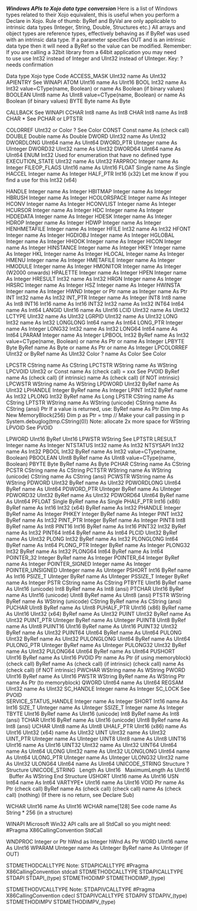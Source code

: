 ***Windows APIs to Xojo data type conversion***
Here is a list of Windows types related to their Xojo equivalent, this is useful when you perform a Declare in Xojo.
Rule of thumb: ByRef and ByVal are only applicable to intrinsic data types (Integer, String, Double, Structures etc.) All arrays and object types are reference types, effectively behaving as if ByRef was used with an intrinsic data type.
If a parameter specifies OUT and is an intrinsic data type then it will need a ByRef so the value can be modified.
Remember: If you are calling a 32bit library from a 64bit application you may need to use use Int32 instead of Integer and UInt32 instead of UInteger.
Key: ? needs confirmation

Data type             Xojo type         Code
ACCESS_MASK           UInt32            name As UInt32
APIENTRY                                See WINAPI
ATOM                  UInt16            name As UInt16
BOOL                  Int32             name As Int32
                                           value=CType(name, Boolean)
                                           or
                                           name As Boolean (if binary values)
BOOLEAN               UInt8             name As UInt8
                                           value=CType(name, Boolean)
                                           or
                                           name As Boolean (if binary values)
BYTE                  Byte              name As Byte

CALLBACK                                See WINAPI
CCHAR                 Int8              name As Int8
CHAR                  Int8              name As Int8
CHAR *                See PCHAR 
                      or LPTSTR

COLORREF              UInt32 or Color ? See Color
CONST                 Const             name As (check call)
DOUBLE                Double            name As Double
DWORD                 UInt32            name As UInt32
DWORDLONG             UInt64            name As UInt64
DWORD_PTR             UInteger          name As UInteger
DWORD32               UInt32            name As UInt32
DWORD64               UInt64            name As UInt64
ENUM                  Int32             Used for enumeration that have no defined type
EXECUTION_STATE       UInt32            name As UInt32
FARPROC               Integer           name As Integer
FILEOP_FLAGS          UInt16            name As UInt16
FLOAT                 Single            name As Single
HACCEL                Integer           name As Integer
HALF_PTR              Int16 (x32)       Let me know if you find a use for this 
                      Int32 (x64)
                              
HANDLE                Integer           name As Integer
HBITMAP               Integer           name As Integer
HBRUSH                Integer           name As Integer
HCOLORSPACE           Integer           name As Integer
HCONV                 Integer           name As Integer
HCONVLIST             Integer           name As Integer
HCURSOR               Integer           name As Integer
HDC                   Integer           name As Integer
HDDEDATA              Integer           name As Integer
HDESK                 Integer           name As Integer
HDROP                 Integer           name As Integer
HDWP                  Integer           name As Integer
HENHMETAFILE          Integer           name As Integer
HFILE                 Int32             name As Int32
HFONT                 Integer           name As Integer
HGDIOBJ               Integer           name As Integer
HGLOBAL               Integer           name As Integer
HHOOK                 Integer           name As Integer
HICON                 Integer           name As Integer
HINSTANCE             Integer           name As Integer
HKEY                  Integer           name As Integer
HKL                   Integer           name As Integer
HLOCAL                Integer           name As Integer
HMENU                 Integer           name As Integer
HMETAFILE             Integer           name As Integer
HMODULE               Integer           name As Integer
HMONITOR              Integer           name As Integer
                      (W2000 onwards)
HPALETTE              Integer           name As Integer
HPEN                  Integer           name As Integer
HRESULT               Int32             name As Int32
HRGN                  Integer           name As Integer
HRSRC                 Integer           name As Integer
HSZ                   Integer           name As Integer
HWINSTA               Integer           name As Integer
HWND                  Integer or Ptr    name as Integer
                                        name As Ptr
INT                   Int32             name As Int32
INT_PTR               Integer           name As Integer
INT8                  Int8              name As Int8
INT16                 Int16             name As Int16
INT32                 Int32             name As Int32
INT64                 Int64             name As Int64
LANGID                UInt16            name As UInt16
LCID                  UInt32            name As UInt32
LCTYPE                UInt32            name As UInt32
LGRPID                UInt32            name As UInt32
LONG                  Int32             name As Int32
LONGLONG              Int64             name As Int64
LONG_PTR              Integer           name As Integer
LONG32                Int32             name As Int32
LONG64                Int64             name As Int64
LPARAM                Integer           name As Integer
LPBOOL                Int32             ByRef name As Int32
                                            value=CType(name, Boolean)
                                            or
                                            name As Ptr
                                            or
                                            name As Integer
LPBYTE                Byte              ByRef name As Byte
                                            or
                                            name As Ptr
                                            or
                                            name As Integer
LPCOLORREF            UInt32 or         ByRef name As UInt32
                      Color ?           name As Color See Color

LPCSTR                CString           name As CString
LPCTSTR               WString           name As WString
LPCVOID               UInt32 or         Const name As (check call) = xxx
                      See PVOID         ByRef name As (check call) (if intrinsic)
                                        name As (check call) (if NOT intrinsic)
LPCWSTR               WString           name As WString
LPDWORD               UInt32            ByRef name As UInt32
LPHANDLE              Integer           ByRef name As Integer
LPINT                 Int32             ByRef name As Int32
LPLONG                Int32             ByRef name As Long
LPSTR                 CString           name As CString
LPTSTR                WString           name As WString (unicode)
                      CString           name As CString (ansi) 
                      Ptr               If a value is returned, use:
                                           ByRef name As Ptr
                                           Dim tmp As New MemoryBlock(256)
                                           Dim p as Ptr = tmp
                                           // Make your call passing in p
                                           System.debuglog(tmp.CString(0))
                                           Note: allocate 2x more space for WString
LPVOID                See PVOID

LPWORD                UInt16            ByRef UInt16
LPWSTR                WString           See LPTSTR
LRESULT               Integer           name As Integer
NTSTATUS              Int32             name As Int32
NTSYSAPI              Int32             name As Int32
PBOOL                 Int32             ByRef name As Int32
                                          value=CType(name, Boolean)
PBOOLEAN              UInt8             ByRef name As UInt8
                                          value=CType(name, Boolean)
PBYTE                 Byte              ByRef name As Byte
PCHAR                 CString           name As CString
PCSTR                 CString           name As CString
PCTSTR                WString           name As WString (unicode)
                      CString           name As CString (ansi)
PCWSTR                WString           name As WString
PDWORD                UInt32            ByRef name As UInt32
PDWORDLONG            UInt64            ByRef name As UInt64
PDWORD_PTR            UInteger          ByRef name As UInteger
PDWORD32              UInt32            ByRef name As UInt32
PDWORD64              UInt64            ByRef name As UInt64
PFLOAT                Single            ByRef name As Single
PHALF_PTR             Int16 (x86)       ByRef name As Int16
                      Int32 (x64)       ByRef name As Int32
PHANDLE               Integer           ByRef name As Integer
PHKEY                 Integer           ByRef name As Integer
PINT                  Int32             ByRef name As Int32
PINT_PTR              Integer           ByRef name As Integer
PINT8                 Int8              ByRef name As Int8
PINT16                Int16             ByRef name As Int16
PINT32                Int32             ByRef name As Int32
PINT64                Int64             ByRef name As Int64
PLCID                 UInt32            ByRef name As UInt32
PLONG                 Int32             ByRef name As Int32
PLONGLONG             Int64             ByRef name As Int64
PLONG_PTR             Integer           ByRef name As Integer
PLONG32               Int32             ByRef name As Int32
PLONG64               Int64             ByRef name As Int64
POINTER_32            Integer           ByRef name As Integer
POINTER_64            Integer           ByRef name As Integer
POINTER_SIGNED        Integer           name As Integer
POINTER_UNSIGNED      UInteger          name As UInteger
PSHORT                Int16             ByRef name As Int16
PSIZE_T               UInteger          ByRef name As UInteger
PSSIZE_T              Integer           ByRef name As Integer
PSTR                  CString           name As CString
PTBYTE                UInt16            ByRef name As UInt16 (unicode)
                      Int8              ByRef name As Int8 (ansi)
PTCHAR                UInt16            ByRef name As UInt16 (unicode)
                      UInt8             ByRef name As UInt8 (ansi)
PTSTR                 WString           ByRef name As WString (unicode)
                      CString           ByRef name As CString (ansi)
PUCHAR                UInt8             ByRef name As UInt8
PUHALF_PTR            UInt16 (x86)      ByRef name As UInt16
                      UInt32 (x64)      ByRef name As UInt32
PUINT                 UInt32            ByRef name As UInt32
PUINT_PTR             UInteger          ByRef name As UInteger
PUINT8                UInt8             ByRef name As UInt8
PUINT16               UInt16            ByRef name As UInt16
PUINT32               UInt32            ByRef name As UInt32
PUINT64               UInt64            ByRef name As UInt64
PULONG                UInt32            ByRef name As UInt32
PULONGLONG            UInt64            ByRef name As UInt64
PULONG_PTR            UInteger          ByRef name As UInteger
PULONG32              UInt32            ByRef name As UInt32
PULONG64              UInt64            ByRef name As UInt64
PUSHORT               UInt16            ByRef name As UInt16
PVOID                 Ptr               name As Ptr (if using memoryblock)
                      (check call)      ByRef name As (check call) (if intrinsic)
                      (check call)      name As (check call) (if NOT intrinsic)
PWCHAR                WString           name As WString
PWORD                 UInt16            ByRef name As UInt16
PWSTR                 WString           ByRef name As WString
                      Ptr               name As Ptr (to memoryblock)
QWORD                 UInt64            name As UInt64
REGSAM                UInt32            name As UInt32
SC_HANDLE             Integer           name As Integer
SC_LOCK               See PVOID         
SERVICE_STATUS_HANDLE Integer           name As Integer
SHORT                 Int16             name As Int16
SIZE_T                UInteger          name As UInteger
SSIZE_T               Integer           name As Integer
TBYTE                 UInt16            ByRef name As UInt16 (unicode)
                      Int8              ByRef name As Int8 (ansi)
TCHAR                 UInt16            ByRef name As UInt16 (unicode)
                      UInt8             ByRef name As Int8 (ansi)
UCHAR                 UInt8             name As UInt8
UHALF_PTR             UInt16 (x86)      name As UInt16
                      UInt32 (x64)      name As UInt32
UINT                  UInt32            name As UInt32
UINT_PTR              UInteger          name As UInteger
UINT8                 UInt8             name As UInt8
UINT16                UInt16            name As UInt16
UINT32                UInt32            name As UInt32
UINT64                UInt64            name As UInt64
ULONG                 UInt32            name As UInt32
ULONGLONG             UInt64            name As UInt64
ULONG_PTR             UInteger          name As UInteger
ULONG32               UInt32            name As UInt32
ULONG64               UInt64            name As UInt64
UNICODE_STRING        Structure ?       Structure UNICODE_STRING
                                           Length As UInt16
                                           MaximumLength As UInt16
                                           Buffer As WString
                                        End Structure
USHORT                UInt16            name As UInt16
USN                   Int64             name As Int64
VARTYPE*              UInt16            name As UInt16
VOID                  Ptr               name As Ptr
                      (check call)      ByRef name As (check call)
                      (check call)      name As (check call)
                      (nothing)         (If there is no return, see Declare Sub)

WCHAR                 UInt16            name As UInt16
WCHAR name[128]       See code          name As String * 256 (in a structure)

WINAPI                                  Microsoft Win32 API calls are all StdCall so you might need:
                                           #Pragma X86CallingConvention StdCall

WNDPROC               Integer or Ptr    hWnd as Integer
                                        hWnd As Ptr
WORD                  UInt16            name As UInt16
WPARAM                UInteger          name As UInteger
                                        ByRef name As UInteger (if OUT)
                                        
STDMETHODCALLTYPE                       Note:
STDAPICALLTYPE                            #Pragma X86CallingConvention stdcall
STDMETHODCALLTYPE
STDAPICALLTYPE
STDAPI
STDAPI_(type)
STDMETHODIMP
STDMETHODIMP_(type)

STDMETHODVCALLTYPE                      Note:
STDAPIVCALLTYPE                           #Pragma X86CallingConvention cdecl
STDAPIVCALLTYPE
STDAPIV
STDAPIV_(type)
STDMETHODIMPV
STDMETHODIMPV_(type)



